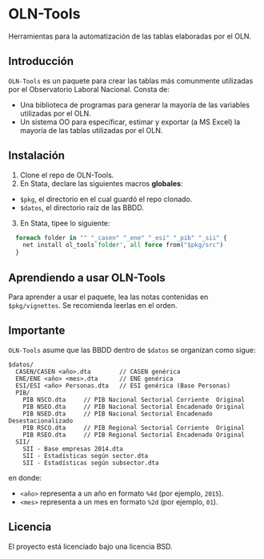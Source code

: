 OLN-Tools
=========

Herramientas para la automatización de las tablas elaboradas por el OLN.

Introducción
------------

``OLN-Tools`` es un paquete para crear las tablas más comunmente utilizadas
por el Observatorio Laboral Nacional. Consta de:

- Una biblioteca de programas para generar la mayoría de las variables
  utilizadas por el OLN.
- Un sistema OO para especificar, estimar y exportar (a MS Excel) la mayoría
  de las tablas utilizadas por el OLN.

Instalación
-----------

1. Clone el repo de OLN-Tools.
2. En Stata, declare las siguientes macros **globales**:
  * ``$pkg``, el directorio en el cual guardó el repo clonado.
  * ``$datos``, el directorio raíz de las BBDD.
3. En Stata, tipee lo siguiente:
```stata
  foreach folder in "" "_casen" "_ene" "_esi" "_pib" "_sii" {
  	net install ol_tools`folder', all force from("$pkg/src")
  }
```

Aprendiendo a usar OLN-Tools
----------------------------

Para aprender a usar el paquete, lea las notas contenidas en ``$pkg/vignettes``. Se recomienda leerlas en el orden.

Importante
----------

``OLN-Tools`` asume que las BBDD dentro de ``$datos`` se organizan como sigue:
```
$datos/
  CASEN/CASEN <año>.dta        // CASEN genérica
  ENE/ENE <año> <mes>.dta      // ENE genérica
  ESI/ESI <año> Personas.dta   // ESI genérica (Base Personas)
  PIB/
    PIB NSCO.dta     // PIB Nacional Sectorial Corriente  Original
    PIB NSEO.dta     // PIB Nacional Sectorial Encadenado Original
    PIB NSED.dta     // PIB Nacional Sectorial Encadenado Desestacionalizado
    PIB RSCO.dta     // PIB Regional Sectorial Corriente  Original
    PIB RSEO.dta     // PIB Regional Sectorial Encadenado Original
  SII/
    SII - Base empresas 2014.dta
    SII - Estadísticas según sector.dta
    SII - Estadísticas según subsector.dta
```
en donde:
- ``<año>`` representa a un año en formato ``%4d`` (por ejemplo, ``2015``).
- ``<mes>`` representa a un mes en formato ``%2d`` (por ejemplo, ``01``).

Licencia
--------

El proyecto está licenciado bajo una licencia BSD.
